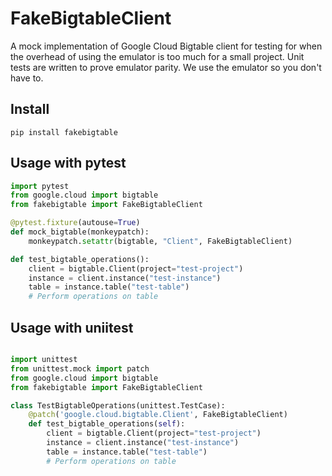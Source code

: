 # FakeBigtableClient

A mock implementation of Google Cloud Bigtable client for testing for when the overhead of using the emulator is too much for a small project.
Unit tests are written to prove emulator parity.   We use the emulator so you don't have to.

## Install

```
pip install fakebigtable
```

## Usage with pytest

```python
import pytest
from google.cloud import bigtable
from fakebigtable import FakeBigtableClient

@pytest.fixture(autouse=True)
def mock_bigtable(monkeypatch):
    monkeypatch.setattr(bigtable, "Client", FakeBigtableClient)

def test_bigtable_operations():
    client = bigtable.Client(project="test-project")
    instance = client.instance("test-instance")
    table = instance.table("test-table")
    # Perform operations on table
```

## Usage with uniitest

```python

import unittest
from unittest.mock import patch
from google.cloud import bigtable
from fakebigtable import FakeBigtableClient

class TestBigtableOperations(unittest.TestCase):
    @patch('google.cloud.bigtable.Client', FakeBigtableClient)
    def test_bigtable_operations(self):
        client = bigtable.Client(project="test-project")
        instance = client.instance("test-instance")
        table = instance.table("test-table")
        # Perform operations on table
```
